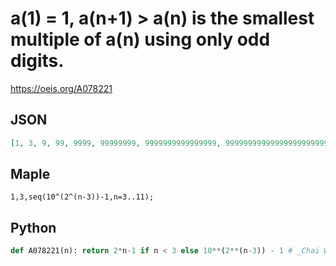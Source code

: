 # a\(1\) \= 1, a\(n\+1\) \> a\(n\) is the smallest multiple of a\(n\) using only odd digits\.
https://oeis.org/A078221
## JSON
```JSON
[1, 3, 9, 99, 9999, 99999999, 9999999999999999, 99999999999999999999999999999999, 9999999999999999999999999999999999999999999999999999999999999999]
```
## Maple
```Maple
1,3,seq(10^(2^(n-3))-1,n=3..11);
```
## Python
```Python
def A078221(n): return 2*n-1 if n < 3 else 10**(2**(n-3)) - 1 # _Chai Wah Wu_, Jan 12 2022
```
